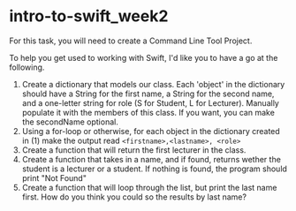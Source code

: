 # intro-to-swift_week2
For this task, you will need to create a Command Line Tool Project.

To help you get used to working with Swift, I'd like you to have a go at the following.

1. Create a dictionary that models our class. Each 'object' in the dictionary should have a String for the first name, a String for the second name, and a one-letter string for role (S for Student, L for Lecturer). Manually populate it with the members of this class. If you want, you can make the secondName optional.
2. Using a for-loop or otherwise, for each object in the dictionary created in (1) make the output read ``<firstname>,<lastname>, <role>``
3. Create a function that will return the first lecturer in the class.
4. Create a function that takes in a name, and if found, returns wether the student is a lecturer or a student. If nothing is found, the program should print "Not Found"
5. Create a function that will loop through the list, but print the last name first. How do you think you could so the results by last name?